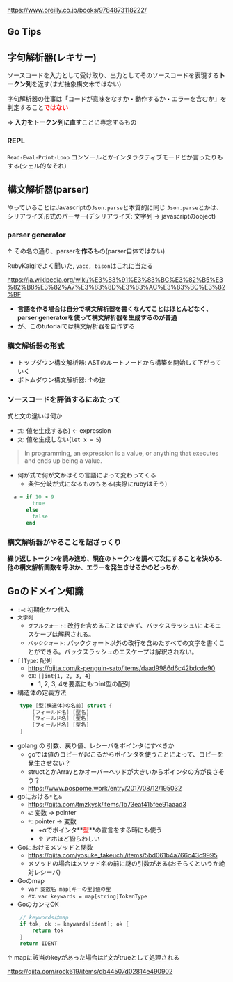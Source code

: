 https://www.oreilly.co.jp/books/9784873118222/

## Go Tips

## 字句解析器(レキサー)

ソースコードを入力として受け取り、出力としてそのソースコードを表現する**トークン列**を返す(まだ抽象構文木ではない)

字句解析器の仕事は「コードが意味をなすか・動作するか・エラーを含むか」を判定すること<font color=red>**ではない**</font>

=> **入力をトークン列に直す**ことに専念するもの

### REPL
```Read-Eval-Print-Loop```
コンソールとかインタラクティブモードとか言ったりもする(シェル的なそれ)

## 構文解析器(parser)
やっていることはJavascriptの```Json.parse```と本質的に同じ
```Json.parse```とかは、シリアライズ形式のパーサー(デシリアライズ: 文字列 -> javascriptのobject)

### parser generator
↑ その名の通り、parserを**作る**もの(parser自体ではない)

RubyKaigiでよく聞いた, ```yacc, bison```はこれに当たる

https://ja.wikipedia.org/wiki/%E3%83%91%E3%83%BC%E3%82%B5%E3%82%B8%E3%82%A7%E3%83%8D%E3%83%AC%E3%83%BC%E3%82%BF

- **言語を作る場合は自分で構文解析器を書くなんてことはほとんどなく、parser generatorを使って構文解析器を生成するのが普通**
- が、このtutorialでは構文解析器を自作する

### 構文解析器の形式
- トップダウン構文解析器: ASTのルートノードから構築を開始して下がっていく
- ボトムダウン構文解析器: ↑の逆

### ソースコードを評価するにあたって
式と文の違いは何か
- ```式```: 値を生成する(```5```) <- expression
- ```文```: 値を生成しない(```let x = 5```)

>In programming, an expression is a value, or anything that executes and ends up being a value. 

- 何が式で何が文かはその言語によって変わってくる
    - 条件分岐が式になるものもある(実際にrubyはそう)
```ruby
  a = if 10 > 9
        true
      else
        false
      end
```

### 構文解析器がやることを超ざっくり
**繰り返しトークンを読み進め、現在のトークンを調べて次にすることを決める.他の構文解析関数を呼ぶか、エラーを発生させるかのどっちか.**

## Goのドメイン知識

- ```:=```: 初期化かつ代入
- ```文字列```
    - ```ダブルクォート```: 改行を含めることはできず、バックスラッシュ\によるエスケープは解釈される。
    - ```バッククォート```: バッククォート以外の改行を含めたすべての文字を書くことができる。バックスラッシュのエスケープは解釈されない。
- ```[]Type```: 配列
    - https://qiita.com/k-penguin-sato/items/daad9986d6c42bdcde90
    - ex: ```[]int{1, 2, 3, 4}```
        - 1, 2, 3, 4を要素にもつint型の配列
- 構造体の定義方法
```go
    type [型(構造体)の名前] struct {
        [フィールド名] [型名]
        [フィールド名] [型名]
        [フィールド名] [型名]
    }
```
- golang の 引数、戻り値、レシーバをポインタにすべきか
    - goでは値のコピーが起こるからポインタを使うことによって、コピーを発生させない？
    - structとかArrayとかオーバーヘッドが大きいからポインタの方が良さそう？
    - https://www.pospome.work/entry/2017/08/12/195032
- goにおける```*```と```&```
    - https://qiita.com/tmzkysk/items/1b73eaf415fee91aaad3
    - ```&```: 変数 -> pointer
    - ```*```: pointer -> 変数
        - +αでポインタ**<font color=red>型</font>**の宣言をする時にも使う
        - ↑ アホほど紛らわしい
- Goにおけるメソッドと関数
    - https://qiita.com/yosuke_takeuchi/items/5bd061b4a766c43c9995
    - メソッドの場合はメソッド名の前に謎の引数がある(おそらくというか絶対レシーバ)
- Goのmap
    - ```var 変数名 map[キーの型]値の型```
    - ex. ```var keywards = map[string]TokenType```
- GoのカンマOK
```go
    // keywordsはmap
    if tok, ok := keywards[ident]; ok {
		return tok
	}
	return IDENT
```
↑ mapに該当のkeyがあった場合はif文がtrueとして処理される

https://qiita.com/rock619/items/db44507d02814e490902
